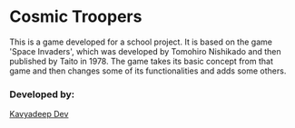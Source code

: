 # Cosmic Troopers

This is a game developed for a school project. It is based on the game 'Space Invaders', which was developed by Tomohiro Nishikado and then published by Taito in 1978. The game takes its basic concept from that game and then changes some of its functionalities and adds some others.

### Developed by:

[Kavyadeep Dev](https://github.com/kavyadeepdev)
